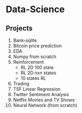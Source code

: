 # Data-Science

## Projects
1. Bank-sqlite
2. Bitcoin price prediction
3. EDA
4. Numpy from scratch
5. Reinforcement
    - RL 2D 100 state
    - RL 2D nxn states
    - 10 states RL
6. Trading
7. TSF Linear Regression
8. Twitter Sentiment Analysis
9. Netflix Movies and TV Shows
10. Neural Network (from scratch)
